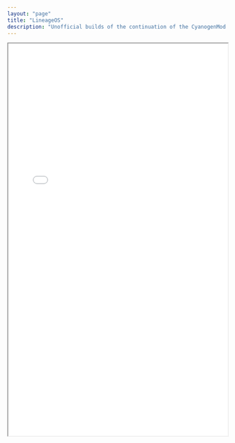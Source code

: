 ```yaml
---
layout: "page"
title: "LineageOS"
description: "Unofficial builds of the continuation of the CyanogenMod project, LineageOS"
---
```

<iframe src="/lineageos/" style="width:100%;height:900px;"></iframe>
<style>.spresso-wrap {max-width:10000000px;} </style>
